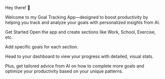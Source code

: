 Hey there! 👋

Welcome to my Goal Tracking App—designed to boost productivity by helping you track and analyze your goals with personalized insights from AI.

Get Started
Open the app and create sections like Work, School, Exercise, etc.

Add specific goals for each section.

Head to your dashboard to view your progress with detailed, visual stats.

Plus, get tailored advice from AI on how to complete more goals and optimize your productivity based on your unique patterns.
